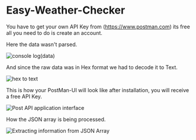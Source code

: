# Easy-Weather-Checker
You have to get your own API Key from (https://www.postman.com) its free all you need to do is create an account.

Here the data wasn't parsed.

![console log(data)](https://user-images.githubusercontent.com/34340232/152027768-8fde5549-e9aa-4722-a09b-bc63320186a7.png)

And since the raw data was in Hex format we had to decode it to Text.

![hex to text](https://user-images.githubusercontent.com/34340232/152027837-cc09e06b-e7f6-47bd-a3b2-52e5ab58e4f6.png)

This is how your PostMan-UI will look like after installation, you will receive a free API Key.

![Post API application interface](https://user-images.githubusercontent.com/34340232/152027954-5418a6cc-40f0-4b35-8efb-dcab6e84301f.png)

How the JSON array is being processed.
 
![Extracting information from JSON Array](https://user-images.githubusercontent.com/34340232/152028083-d84e73b5-0394-48bb-a3ca-fdc9ddaa55e0.png)
 
